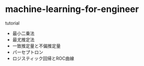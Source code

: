 # machine-learning-for-engineer
tutorial

- 最小二乗法
- 最尤推定法
- 一致推定量と不偏推定量
- パーセプトロン
- ロジスティック回帰とROC曲線
